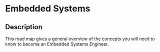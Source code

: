 # Embedded Systems

## Description

This road map gives a general overview of the concepts you will need to know to become an Embedded Systems Engineer.
